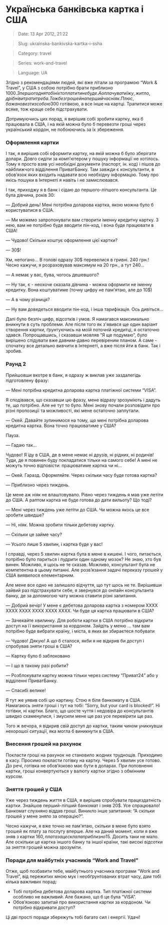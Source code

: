 # Українська банківська картка і США

> Date: 13 Apr 2012, 21:22

> Slug: ukrainska-bankivska-kartka-i-ssha

> Category: travel

> Series: work-and-travel

> Language: UA

Згідно з рекомендаціями людей, які вже літали за програмою “Work & Travel”, у США з собою потрібно брати приблизно 1000$. З першого дня тобі ніхто платити не буде. А оплачувати їжу, житло, дрібні витрати треба. Тож без грошей на перший час ніяк. Плюс, бажано везти з собою 300$ готівкою, а все інше на картці. Трапитися може всяке, тож краще себе підстрахувати.

Дотримуючись цих порад, я вирішив собі зробити картку, яка б працювала в США, і на якій можна було б перевезти гроші через український кордон, не побоюючись за їх збереження.

### Оформлення картки

І так, я вирішив собі оформити картку, на якій можна б було зберігати долари. Довго сидіти за комп’ютером у пошуку інформації не хотілось. Тому я просто взяв усі необхідні документи (паспорт, ін. код) і пішов до найближчого відділення ПриватБанку. Там завжди є консультанти, в обов’язок яких входить надавати всю необхідну інформацію. Тому про якісь пошуки в Інтернеті я навіть і не замислювався.

І так, приходжу я в банк і сідаю до першого-ліпшого консультанта. Це була дівчина, років 30:

— Добрий день! Мені потрібна доларова картка, якою можна було б користуватися в США.

— Ми можемо запропонувати вам створити іменну кредитну картку. З нею, вам не потрібно буде вводити пін-код, і вона буде працювати в США!

— Чудово! Скільки коштує оформлення цієї картки?

— 30$!

Хм, непогано... В голові одразу 30$ перевелися в гривні. 240 грн.! Чесно кажучи, я розраховував максимум на 20 грн., а тут 240...

— А немає у вас, бува, чогось дешевшого?

— Ну так, є - неохоче сказала дівчина - можна оформити не іменну кредитку. Вона коштуватиме (точну цифру не пам'ятаю, але до 10$)

— А в чому різниця?

— Ну вам доведеться вводити пін-код, і інша тарифікація. Ось дивіться...

Далі було безліч цифр, відсотків і умов. Я намагався максимально вникнути в суть проблеми. Але після того як з'явився ще один варіант створення картки, ґрунтуючись на моїй поточній кредитці, я остаточно здався. Попрощавшись, і сказавши мовляв “Я ще подумаю”, було вирішено слідувати вже давним-давно перевіреним планом. А саме - спочатку все детально вивчити в Інтернеті, а вже після йти в банк. Так і зробив.

### Раунд 2

Прийшовши вкотре в банк, я одразу ж виклав уже заздалегідь підготовлену фразу:

— Мені потрібна кредитна доларова картка платіжної системи “VISA”.

Я сподівався, що сказавши цю фразу, мене відразу зрозуміють і дадуть те, що потрібно. Але не тут то було. Мені знову почали розповідати про різні пропозиції та можливості, які мене остаточно заплутали.

— Окей. Давайте зупинимося на тому, що мені потрібна доларова кредитна картка. Вона точно працюватиме у США?

Пауза.

— Гадаю так...

Чудово! Я їду в США, де в мене немає ні друзів, ні рідних, ні родичів! Туди, де я повинен буду покладатися тільки на самого себе! А мені не можуть точно відповісти: працюватиме картка чи ні...

— Окей. Гаразд. Оформляйте. Через скільки часу буде готова картка?

— Приблизно через тиждень.

Це мене аж ніяк не влаштовувало. Рівно через тиждень я мав уже летіти до США. А раптом картка не буде готова до дати вильоту? Що тоді?

— Мені через тиждень уже летіти до США. Чи можна якось це все зробити швидше?

— Ні, ніяк. Можна зробити тільки дебетову картку.

— Скільки це займе часу?

— Усього лише 5 хвилин, і картка буде у вас!

І справді, через 5 хвилин картка була в мене в кишені. І чого, питається, потрібно було париться і пудрити один одному мозок? Не знаю, хто був винен. Можливо, я щось не те сказав. Можливо, консультант була не компетентна в цьому питанні. Але розв’язання задачі переказу грошей у США виявилося елементарним.

Але мене все одно не залишало відчуття, що тут щось не те. Вирішивши зайвий раз підстрахувати себе, я звернувся до онлайн консультанта банку, де за допомогою чату можна ставити різні запитання.

— Добрий вечір! У мене є дебетова доларова картка з номером ХХХХ ХХХХ ХХХХ ХХХХ ХХХХ ХХХХ. Чи буде ця картка працювати в США?

— Зачекайте хвилинку. Для роботи картки в США потрібно відкрити доступ на її використання за кордоном. Зайдіть у меню ... там вам потрібно буде вибрати країну, і міста, в яких ви збираєтеся побувати

— Чудово! Дякую! А що б сталося, якби я не відкрив би доступ і спробував зняти гроші в США?

— Картку було б заблоковано

— І що в такому разі робити?

— Розблокувати картку можна тільки через систему “Приват24” або у відділенні ПриватБанку.

— Спасибі велике!

Я тут же уявив собі цю картину. Стою я біля банкомату в США. Намагаюсь зняти гроші і тут на тобі: “Sorry, but your card is blocked!”. Ні готівки, ні картки. Благо, що шосте чуття і недовіра до консультантів швидко схаменулися, і змусили мене ще раз усе перевірити ще раз.

Того ж вечора, я відкрив свій доступ до картки, таким чином уникнувши нехорошої ситуації, яка могла б виникнути в США.

### Внесення грошей на рахунок

Покласти гроші на рахунок не становило жодних труднощів. Приходимо в касу. Просимо покласти готівку на картку. Через 5 хвилин усе готово. До речі, готівка не обов’язково має бути в доларах. При поповненні картки, гроші конвертуються у валюту картки згідно з обмінним курсом.

### Зняття грошей у США

Уже через тиждень життя в США, я вирішив спробувати працездатність картки. Знайшов перший-ліпший банкомат і зняв 20$. Усе спрацювало! Банкомат слухняно віддав гроші. Виникло інше запитання: “А скільки грошей у мене зняло за операцію?”.

Чесно кажучи, я вже точно не пам'ятаю, скільки в мене було взято грошей як плату за послугу вперше. Але на даний момент, коли я вже зняв з картки 160$, плата за це склала приблизно 15$. Досить таки не мало. Але оскільки це картка іншого банку та іншої країни, такі високі відсотки за зняття грошей можна зрозуміти.

### Поради для майбутніх учасників “Work and Travel”

Отже, щоб позбавити тебе, майбутнього учасника програми “Work and Travel”, від пережитих мною мук і необґрунтованих втрат часу, дам тобі кілька важливих порад:

- Тобі потрібна дебетова доларова картка. Тип платіжної системи особливо не важливий. Але бажано, що б це була “VISA”.
- Обов’язково запитай про використання картки за кордоном. Чи потрібно відкривати доступ?

Ці дві прості поради збережуть тобі багато сил і енергії. Удачі!

